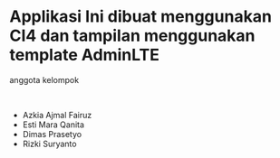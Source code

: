# Applikasi Ini dibuat menggunakan CI4 dan tampilan menggunakan template AdminLTE
<p>anggota kelompok</p>
<br>
<ul>
<li>Azkia Ajmal Fairuz</li>
<li>Esti Mara Qanita</li>
<li>Dimas Prasetyo</li>
<li>Rizki Suryanto</li>
</ul>

